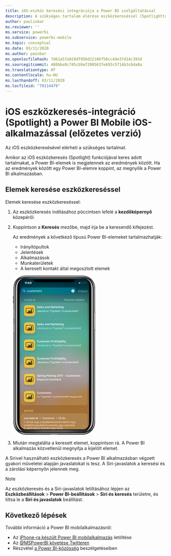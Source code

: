 ```yaml
---
title: iOS-eszköz keresési integrációja a Power BI szolgáltatással
description: A szükséges tartalom elérése eszközkereséssel (Spotlighttal)
author: paulinbar
ms.reviewer: ''
ms.service: powerbi
ms.subservice: powerbi-mobile
ms.topic: conceptual
ms.date: 03/11/2020
ms.author: painbar
ms.openlocfilehash: 7d61a57a928df95bd2210bf58cc44e37d14c393d
ms.sourcegitcommit: 480bba9c745cb9af2005637e693c5714b3c64a8a
ms.translationtype: HT
ms.contentlocale: hu-HU
ms.lasthandoff: 03/11/2020
ms.locfileid: "79114479"
---
```

# <a name="ios-device-search-spotlight-integration-with-power-bi-mobile-ios-app-preview"></a>iOS eszközkeresés-integráció (Spotlight) a Power BI Mobile iOS-alkalmazással (előzetes verzió)
Az iOS eszközkeresésével elérheti a szükséges tartalmat.

Amikor az iOS eszközkeresés (Spotlight) funkciójával keres adott tartalmakat, a Power BI-elemek is megjelennek az eredmények között. Ha az eredmények között egy Power BI-elemre koppint, az megnyílik a Power BI alkalmazásban.

## <a name="find-items-using-device-search"></a>Elemek keresése eszközkereséssel

Elemek keresése eszközkereséssel:

1. Az eszközkeresés indításához pöccintsen lefelé a **kezdőképernyő** közepéről.

2. Koppintson a **Keresés** mezőbe, majd írja be a keresendő kifejezést.
 
   Az eredmények a következő típusú Power BI-elemeket tartalmazhatják:

    * Irányítópultok
    * Jelentések
    * Alkalmazások
    * Munkaterületek
    * A keresett kontakt által megosztott elemek

    ![Képernyőkép a Power BI típusú eredményekről az iOS eszközkeresésben](./media/mobile-apps-ios-siri-search/power-bi-spotlight-search.png)

 3. Miután megtalálta a keresett elemet, koppintson rá. A Power BI alkalmazás közvetlenül megnyitja a kijelölt elemet. 

A Sirivel használható eszközkeresés a Power BI alkalmazásban végzett gyakori műveletei alapján javaslatokat is tesz. A Siri-javaslatok a keresési és a zárolási képernyőn jelennek meg.

>[!NOTE]
>
>Az eszközkeresés és a Siri-javaslatok letiltásához lépjen az **Eszközbeállítások** > **Power BI-beállítások** > **Siri és keresés** területre, és tiltsa le a **Siri és javaslatok** beállítást.
>

## <a name="next-steps"></a>Következő lépések
További információ a Power BI mobilalkalmazásról: 

* Az [iPhone-ra készült Power BI mobilalkalmazás](https://go.microsoft.com/fwlink/?LinkId=522062) letöltése
* Az [@MSPowerBI követése Twitteren](https://twitter.com/MSPowerBI)
* Részvétel [a Power BI-közösség](https://community.powerbi.com/) beszélgetéseiben

